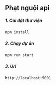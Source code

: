 ## Phạt nguội api
##### 1. Cài đặt thư viện
```bash
npm install
```
##### 2. Chạy dự án
```bash
npm run start
```
##### 3. Url
```bash
http://localhost:5001
```